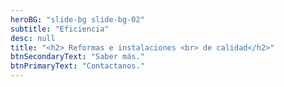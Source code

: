 ```yaml
---
heroBG: "slide-bg slide-bg-02"
subtitle: "Eficiencia"
desc: null
title: "<h2> Reformas e instalaciones <br> de calidad</h2>"
btnSecondaryText: "Saber más."
btnPrimaryText: "Contactanos."
---
```

